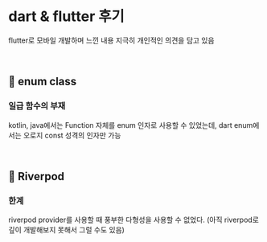 # dart & flutter 후기

flutter로 모바일 개발하며 느낀 내용
지극히 개인적인 의견을 담고 있음

<br>

## 📌 enum class

### 일급 함수의 부재

kotlin, java에서는 Function 자체를 enum 인자로 사용할 수 있었는데,
dart enum에서는 오로지 const 성격의 인자만 가능

<br>

## 📌 Riverpod

### 한계

riverpod provider를 사용할 때 풍부한 다형성을 사용할 수 없었다.
(아직 riverpod로 깊이 개발해보지 못해서 그럴 수도 있음)